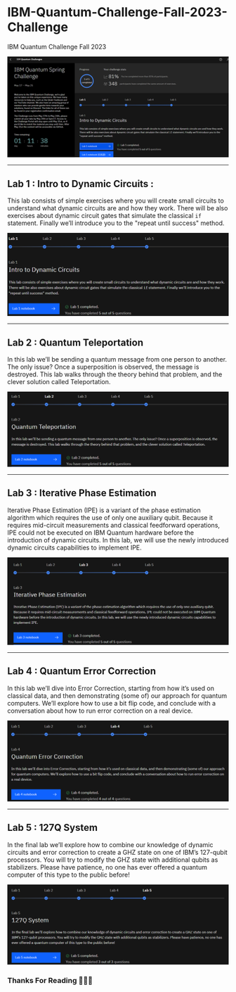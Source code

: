 # IBM-Quantum-Challenge-Fall-2023-Challenge
IBM Quantum Challenge Fall 2023

![Completion](Images/Completion.png)

---

## Lab 1 : Intro to Dynamic Circuits : 

This lab consists of simple exercises where you will create small circuits to understand what dynamic circuits are and how they work. There will be also exercises about dynamic circuit gates that simulate the classical `if` statement. Finally we’ll introduce you to the "repeat until success" method.

![](images/Lab1.png)

---

## Lab 2 : Quantum Teleportation

In this lab we’ll be sending a quantum message from one person to another. The only issue? Once a superposition is observed, the message is destroyed. This lab walks through the theory behind that problem, and the clever solution called Teleportation.

![](images/Lab2.png)

---

## Lab 3 : Iterative Phase Estimation

Iterative Phase Estimation (IPE) is a variant of the phase estimation algorithm which requires the use of only one auxiliary qubit. Because it requires mid-circuit measurements and classical feedforward operations, IPE could not be executed on IBM Quantum hardware before the introduction of dynamic circuits. In this lab, we will use the newly introduced dynamic circuits capabilities to implement IPE.

![](images/Lab3.png)

---

## Lab 4 : Quantum Error Correction

In this lab we’ll dive into Error Correction, starting from how it’s used on classical data, and then demonstrating (some of) our approach for quantum computers. We’ll explore how to use a bit flip code, and conclude with a conversation about how to run error correction on a real device.

![](images/Lab4.png)

---

## Lab 5 : 127Q System

In the final lab we’ll explore how to combine our knowledge of dynamic circuits and error correction to create a GHZ state on one of IBM’s 127-qubit processors. You will try to modify the GHZ state with additional qubits as stabilizers. Please have patience, no one has ever offered a quantum computer of this type to the public before!

![](images/Lab5.png)

### Thanks For Reading 🙏🙏🙏

